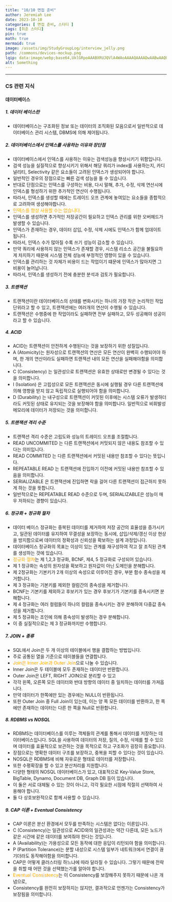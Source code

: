 ```yaml
---
title: "10/10 면접 준비"
author: Jeremiah Lee
date: 2023-10-10
categories: [ 면접 준비, 스터디 ]
tags: [취준 스터디]
pin: true
math: true
mermaid: true
image: /assets/img/StudyGroupLog/interview_jelly.png
path: /commons/devices-mockup.png
lqip: data:image/webp;base64,UklGRpoAAABXRUJQVlA4WAoAAAAQAAAADwAABwAAQUxQSDIAAAARL0AmbZurmr57yyIiqE8oiG0bejIYEQTgqiDA9vqnsUSI6H+oAERp2HZ65qP/VIAWAFZQOCBCAAAA8AEAnQEqEAAIAAVAfCWkAALp8sF8rgRgAP7o9FDvMCkMde9PK7euH5M1m6VWoDXf2FkP3BqV0ZYbO6NA/VFIAAAA
alt: Something
---
```

***

### CS 관련 지식

#### 데이터베이스

##### **1. 데이터 베이스란**
- 데이터베이스는 구조화된 정보 또는 데이터의 조직화된 모음으로서 일반적으로 데이터베이스 관리 시스템, DBMS에 의해 제어됩니다.

##### **2. 데이터베이스에서 인덱스를 사용하는 이유와 장단점**
- 데이터베이스에서 인덱스를 사용하는 이유는 검색성능을 향상시키기 위함입니다.
- 검색 성능을 실질적으로 향상시키기 위해서 해당 쿼리가 index를 사용하는지, 카디널리티, Selectivity 같은 요소들이 고려된 인덱스가 생성되어야 합니다.
- 일반적인 경우의 장점으로는 빠른 검색 성능을 들 수 있습니다.
- 반대로 단점으로는 인덱스를 구성하는 비용, 다시 말해, 추가, 수정, 삭제 연산시에 인덱스를 형성하기 위한 추가적인 연산이 수행됩니다.
- 따라서, 인덱스를 생성할 때에는 트레이드 오프 관계에 놓여있는 요소들을 종합적으로 고려하여 생성해야합니다.
- <span style="color:orange"> 인덱스를 항상 사용할 수는 없습니다. </span>
- 인덱스를 생성하면 추가적인 저장공간이 필요하고 인덱스 관리를 위한 오버헤드가 발생할 수 있습니다.
- 인덱스가 존재하는 경우, 데이터 삽입, 수정, 삭제 시에도 인덱스가 함께 업데이트 됩니다.
- 따라서, 인덱스 수가 많아질 수록 쓰기 성능이 감소할 수 있습니다.
- 만약 쿼리에 사용하지 않는 인덱스가 존재할 경우, 시스템 리소스 공간을 불필요하게 차지하기 때문에 시스템 전체 성능에 부정적인 영향이 있을 수 있습니다.
- 인덱스를 관리하는 것 자체가 비용이 드는 작업이기 떄문에 인덱스가 많아지면 그 비용이 늘어납니다.
- 따라서, 인덱스를 생성하기 전에 충분한 분석과 검토가 필요합니다.

##### **3. 트랜잭션**
- 트랜잭션이란 데이터베이스의 상태를 변화시키는 하나의 가장 작은 논리적인 작업 단위라고 할 수 있고, 트랜잭션에는 여러개의 연산이 수행될 수 있습니다.
- 트랜잭션은 수행중에 한 작업이라도 실패하면 전부 실패하고, 모두 성공해야 성공이라고 할 수 있습니다.

##### **4. ACID**
- ACID는 트랜잭션이 안전하게 수행된다는 것을 보장하기 위한 성질입니다.
- A (Atomicity)는 원자성으로 트랜잭션의 연산은 모든 연산이 완벽히 수행되어야 하며, 한 개의 연산이라도 실패하면 트랜잭션 내의 모든 연산을 실패해야함을 의미합니다.
- C (Consistency) 는 일관성으로 트랜잭션은 유효한 상태로만 변경될 수 있다는 것을 의미합니다.
- I (Isolation) 은 고립성으로 모든 트랜잭션은 동시에 실행될 경우 다른 트랜잭션에 의해 영향을 받지 않고 독립적으로 실행되어야 함을 의미합니다.
- D (Durability) 는 내구성으로 트랜잭션이 커밋된 이후에는 시스템 오류가 발생하더라도 커밋된 상태로 유지되는 것을 보장해야 함을 의미합니다. 일반적으로 비휘발성 메모리에 데이터가 저장되는 것을 의미합니다.

##### **5. 트랜잭션 격리 수준**
- 트랜잭션 격리 수준은 고립도와 성능의 트레이드 오프를 조절합니다.
- READ UNCOMMITED 는 다른 트랜잭션에서 커밋되지 않은 내용도 참조할 수 있다는 의미입니다.
- READ COMMITED 는 다른 트랜잭션에서 커밋된 내용만 참조할 수 있다는 뜻입니다.
- REPEATABLE READ 는 트랜잭션에 진입하기 이전에 커밋된 내용만 참조할 수 있음을 의미합니다.
- SERIALIZABLE 은 트랜잭션에 진입하면 락을 걸어 다른 트랜잭션이 접근하지 못하게 하는 것을 뜻합니다.
- 일반적으로는 REPEATABLE READ 수준으로 두며, SERIALIZABLE은 성능이 매우 저하되는 경향이 있습니다.

##### **6. 정규화 + 정규화 절차**
- 데이터 베이스 정규화는 중복된 데이터를 제거하여 저장 공간의 효율성을 증가시키고, 일관된 데이터를 유지하여 무결성을 보장하는 동시에, 삽입/삭제/갱신 이상 현상을 방지함으로써 데이터의 정확성과 신뢰성을 확보하는 설계 과정입니다.
- 데이터베이스 정규화의 목표는 이상이 있는 관계를 재구성하여 작고 잘 조직된 관계를 생성하는 것에 있습니다.
- <span style="color:orange"> 정규화 절차</span>는 제 1,2,3 정규화, BCNF, 제4, 5 정규화로 구성되어 있습니다.
- 제 1 정규화는 속성의 원자성을 확보하고 원자값이 아닌 도메인을 분해합니다.
- 제 2정규화는 기본키가 2개 이상의 속성으로 이루어진 경우, 부분 함수 종속성을 제거합니다.
- 제 3 정규화는 기본키를 제외한 컬럼간의 종속성을 제거합니다.
- BCNF는 기본키를 제외하고 후보키가 있는 경우 후보기가 기본키를 종속시키면 분해합니다.
- 제 4 정규화는 여러 컬럼들이 하나의 컬럼을 종속시키는 경우 분해하여 다중값 종속성을 제거합니다.
- 제 5 정규화는 조인에 의해 종속성이 발생하는 경우 분해합니다.
- 이 중 실질적으로는 제 3 정규화까지만 수행합니다.

##### **7. JOIN + 종류**
- SQL에서 Join은 두 개 이상의 테이블에서 행을 결합하는 방법입니다.
- 주로 공통된 열을 기준으로 테이블들을 연결합니다.
- <span style="color:orange"> Join은 Inner Join과 Outer Join</span>으로 나눌 수 있습니다.
- Inner Join은 두 테이블에 모두 존재하는 데이터만 반환합니다.
- Outer Join은 LEFT, RIGHT JOIN으로 분리할 수 있고
- 각각 왼쪽, 오른쪽 모든 데이터와 반대 방향의 데이터 중 일치하는 데이터를 가져옵니다.
- 만약 데이터가 한쪽에만 있는 경우에는 NULL이 반환됩니다.
- 또한 Outer Join 중 Full Join이 있는데, 이는 양 쪽 모든 데이터를 반환하고, 한 쪽에만 존재하는 데이터는 다른 한 쪽을 Null로 반환합니다.

##### **8. RDBMS vs NOSQL**
- RDBMS는 데이터베이스를 이루는 객체들의 관계를 통해서 데이터를 저장하는 데이터베이스입니다. SQL을 사용하여 데이터의 저장, 질의, 수정, 삭제를 할 수 있으며 데이터를 효율적으로 보관하는 것을 목적으로 하고 구조화가 굉장히 중요합니다.
- 장점으로는 명확한 데이터 구조를 보장하고, 중복을 피할 수 있다는 것이 있습니다.
- NOSQL은 RDBMS에 비해 자유로운 형태로 데이터를 저장합니다.
- 또한 수평확장을 할 수 있고 분산처리를 지원합니다.
- 다양한 형태의 NOSQL 데이터베이스가 있고, 대표적으로 Key-Value Store, BigTable, Dynamo, Document DB, Graph DB 등이 있습니다.
- 이 둘은 서로 대체될 수 있는 것이 아니고, 각각 필요한 시점에 적절히 선택하여 사용해야 합니다.
- 둘 다 상호보완적으로 함께 사용할 수 있습니다.

##### **9. CAP 이론 + Eventual Consistency**
- CAP 이론은 분산 환경에서 모두를 만족하는 시스템은 없다는 이론입니다.
- C (Consistency)는 일관성으로 ACID와의 일관성과는 약간 다른데, 모든 노드가 같은 시간에 같은 데이터를 보여줘야 한다는 것입니다.
- A (Availability)는 가용성으로 모든 동작에 대한 응답이 리턴되야 함을 의미합니다.
- P (Partition Tolerance)는 분할 내성으로 시스템 일부가 네트워크에서 연결이 끊기더라도 동작해야함을 의미합니다.
- CAP은 어떻게 클러스터링 하느냐에 따라 달라질 수 있습니다. 그렇기 때문에 전략을 취할 때 어떤 것을 선택했는가를 알아야 합니다.
- <span style="color:orange"> Eventual Consistency</span>는 이 Consistency를 보장해주지 못하기 때문에 나온 개념으로,
- Consistency를 완전히 보장하지는 않지만, 결과적으로 언젠가는 Consistency가 보장됨을 의미합니다.
